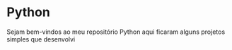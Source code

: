 # Python

Sejam bem-vindos ao meu repositório Python aqui ficaram alguns projetos simples que desenvolvi
